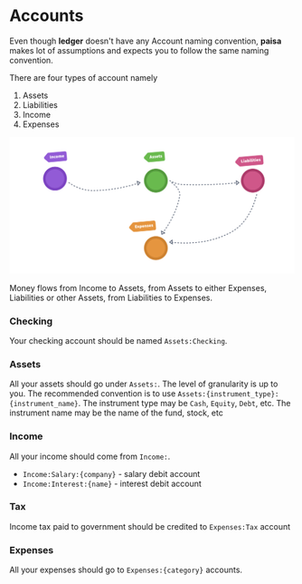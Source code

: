 # Accounts

Even though **ledger** doesn't have any Account naming convention,
**paisa** makes lot of assumptions and expects you to follow the same
naming convention.

There are four types of account namely

1. Assets
1. Liabilities
1. Income
1. Expenses

![Flow](images/flow.png)

Money flows from Income to Assets, from Assets to either Expenses,
Liabilities or other Assets, from Liabilities to Expenses.


### Checking

Your checking account should be named `Assets:Checking`.

### Assets

All your assets should go under `Assets:`. The level of granularity is
up to you. The recommended convention is to use
`Assets:{instrument_type}:{instrument_name}`. The instrument type may
be `Cash`, `Equity`, `Debt`, etc. The instrument name may be the name of
the fund, stock, etc

### Income

All your income should come from `Income:`.

* `Income:Salary:{company}` - salary debit account
* `Income:Interest:{name}` - interest debit account

### Tax

Income tax paid to government should be credited to `Expenses:Tax` account

### Expenses

All your expenses should go to `Expenses:{category}` accounts.
